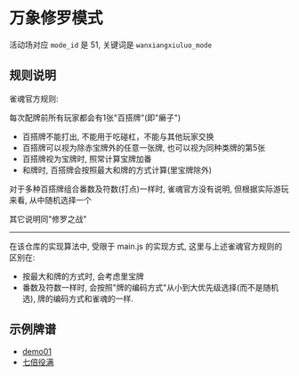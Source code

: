 # 万象修罗模式

活动场对应 `mode_id` 是 51, 关键词是 `wanxiangxiuluo_mode`

## 规则说明

雀魂官方规则: 

每次配牌前所有玩家都会有1张"百搭牌"(即"癞子")
- 百搭牌不能打出, 不能用于吃碰杠，不能与其他玩家交换
- 百搭牌可以视为除赤宝牌外的任意一张牌, 也可以视为同种类牌的第5张
- 百搭牌视为宝牌时, 照常计算宝牌加番
- 和牌时, 百搭牌会按照最大和牌的方式计算(里宝牌除外)

对于多种百搭牌组合番数及符数(打点)一样时, 雀魂官方没有说明, 但根据实际游玩来看, 从中随机选择一个

其它说明同"修罗之战"

---

在该仓库的实现算法中, 受限于 main.js 的实现方式, 这里与上述雀魂官方规则的区别在: 
- 按最大和牌的方式时, 会考虑里宝牌
- 番数及符数一样时, 会按照"牌的编码方式"从小到大优先级选择(而不是随机选), 牌的编码方式和雀魂的一样.

## 示例牌谱

- [demo01](demo01.js)
- [七倍役满](七倍役满.js)
